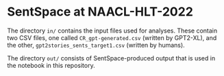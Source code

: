 # SentSpace at NAACL-HLT-2022


The directory `in/` contains the input files used for analyses. These contain two CSV files, one called `CR_gpt-generated.csv` (written by GPT2-XL), and the other, `gpt2stories_sents_target1.csv` (written by humans).

The directory `out/` consists of SentSpace-produced output that is used in the notebook in this repository.
